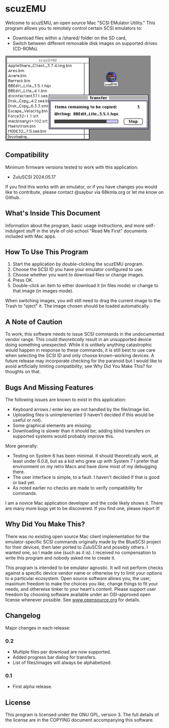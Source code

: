 scuzEMU
=======

Welcome to scuzEMU, an open source Mac "SCSI EMulator Utility." This program
allows you to remotely control certain SCSI emulators to:

* Download files within a /shared/ folder on the SD card,
* Switch between different removable disk images on supported drives (CD-ROMs).

![example download in progress](https://github.com/saybur/scuzEMU/blob/main/extra/example_download.png?raw=true)

Compatibility
-------------

Minimum firmware versions tested to work with this application:

* ZuluSCSI 2024.05.17

If you find this works with an emulator, or if you have changes you would like
to contribute, please contact @saybur via 68kmla.org or let me know on Github.

What's Inside This Document
---------------------------

Information about the program, basic usage instructions, and more
self-indulgent stuff in the style of old-school "Read Me First" documents
included with Mac apps.

How To Use This Program
-----------------------

1. Start the application by double-clicking the scuzEMU program.
2. Choose the SCSI ID you have your emulator configured to use.
3. Choose whether you want to download files or change images.
4. Press OK.
5. Double-click an item to either download it (in files mode) or change to that
   image (in images mode).

When switching images, you will still need to drag the current image to the
Trash to "eject" it. The image chosen should be loaded automatically.

A Note of Caution
-----------------

To work, this software needs to issue SCSI commands in the undocumented vendor
range. This could _theoretically_ result in an unsupported device doing
something unexpected. While it is unlikely anything catastrophic would happen
in response to these commands, it is still best to use care when selecting the
SCSI ID and only choose known-working devices. A future release may incorporate
checking for the paranoid but I would like to avoid artificially limiting
compatibility; see Why Did You Make This? for thoughts on that.

Bugs And Missing Features
-------------------------

The following issues are known to exist in this application:

* Keyboard arrows / enter key are not handled by the file/image list.
* Uploading files is unimplemented (I haven't decided if this would be useful
  or not).
* Some graphical elements are missing.
* Downloading is slower than it should be; adding blind transfers on supported
  systems would probably improve this.

More generally:

* Testing on System 6 has been minimal. It should theoretically work, at least
  under 6.0.8, but as a kid who grew up with System 7 I prefer that environment
  on my retro Macs and have done most of my debugging there.
* The user interface is simple, to a fault. I haven't decided if that is good
  or bad yet.
* As noted earlier no checks are made to verify compatibility for commands.

I am a novice Mac application developer and the code likely shows it. There are
many more bugs yet to be discovered. If you find one, please report it!

Why Did You Make This?
----------------------

There was no existing open source Mac client implementation for the
emulator-specific SCSI commands originally made by the BlueSCSI project for
their devices, then later ported to ZuluSCSI and possibly others. I wanted one,
so I made one (such as it is). I received no compensation to write this program
and nobody asked me to create it.

This program is intended to be emulator agnostic. It will not perform checks
against a specific device vendor name or otherwise try to limit your options to
a particular ecosystem. Open source software allows you, the user, maximum
freedom to make the choices you like, change things to fit your needs, and
otherwise tinker to your heart's content. Please support user freedom by
choosing software available under an OSI-approved open license whenever
possible. See www.opensource.org for details.

Changelog
---------

Major changes in each release:

### 0.2

- Multiple files per download are now supported.
- Added progress bar dialog for transfers.
- List of files/images will always be alphabetized.

### 0.1

- First alpha release.

License
-------

This program is licensed under the GNU GPL, version 3. The full details of the
license are in the COPYING document accompanying this software.
